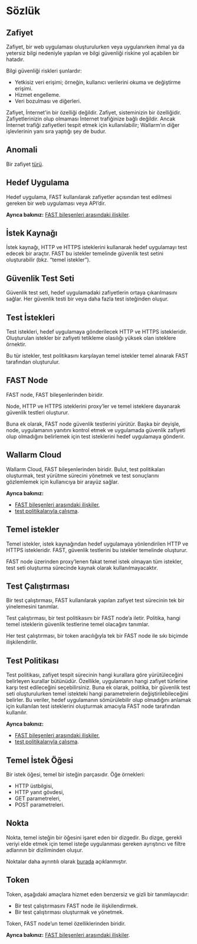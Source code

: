 [doc-points]:       dsl/points/intro.md
[doc-internals]:    operations/internals.md
[doc-policies]:     operations/test-policy/overview.md
[doc-vuln-list]:    vuln-list.md

[vuln-anomaly]:     vuln-list.md#anomaly

#   Sözlük

## Zafiyet

Zafiyet, bir web uygulaması oluşturulurken veya uygulanırken ihmal ya da yetersiz bilgi nedeniyle yapılan ve bilgi güvenliği riskine yol açabilen bir hatadır.

Bilgi güvenliği riskleri şunlardır:

* Yetkisiz veri erişimi; örneğin, kullanıcı verilerini okuma ve değiştirme erişimi.
* Hizmet engelleme.
* Veri bozulması ve diğerleri.

Zafiyet, İnternet'in bir özelliği değildir. Zafiyet, sisteminizin bir özelliğidir. Zafiyetlerinizin olup olmaması İnternet trafiğinize bağlı değildir. Ancak İnternet trafiği zafiyetleri tespit etmek için kullanılabilir; Wallarm’ın diğer işlevlerinin yanı sıra yaptığı şey de budur.

## Anomali

Bir zafiyet [türü][vuln-anomaly].

##  Hedef Uygulama

Hedef uygulama, FAST kullanılarak zafiyetler açısından test edilmesi gereken bir web uygulaması veya API’dir.

**Ayrıca bakınız:** [FAST bileşenleri arasındaki ilişkiler][doc-internals].

##  İstek Kaynağı 

İstek kaynağı, HTTP ve HTTPS isteklerini kullanarak hedef uygulamayı test edecek bir araçtır. FAST bu istekler temelinde güvenlik test setini oluşturabilir (bkz. “temel istekler”).

##  Güvenlik Test Seti

Güvenlik test seti, hedef uygulamadaki zafiyetlerin ortaya çıkarılmasını sağlar.
Her güvenlik testi bir veya daha fazla test isteğinden oluşur.

##  Test İstekleri

Test istekleri, hedef uygulamaya gönderilecek HTTP ve HTTPS istekleridir. Oluşturulan istekler bir zafiyeti tetikleme olasılığı yüksek olan isteklere örnektir.

Bu tür istekler, test politikasını karşılayan temel istekler temel alınarak FAST tarafından oluşturulur.

##  FAST Node

FAST node, FAST bileşenlerinden biridir.

Node, HTTP ve HTTPS isteklerini proxy’ler ve temel isteklere dayanarak güvenlik testleri oluşturur.

Buna ek olarak, FAST node güvenlik testlerini yürütür. Başka bir deyişle, node, uygulamanın yanıtını kontrol etmek ve uygulamada güvenlik zafiyeti olup olmadığını belirlemek için test isteklerini hedef uygulamaya gönderir.

##  Wallarm Cloud

Wallarm Cloud, FAST bileşenlerinden biridir.
Bulut, test politikaları oluşturmak, test yürütme sürecini yönetmek ve test sonuçlarını gözlemlemek için kullanıcıya bir arayüz sağlar.

**Ayrıca bakınız:**
* [FAST bileşenleri arasındaki ilişkiler][doc-internals],
* [test politikalarıyla çalışma][doc-policies].


##  Temel istekler

Temel istekler, istek kaynağından hedef uygulamaya yönlendirilen HTTP ve HTTPS istekleridir.
FAST, güvenlik testlerini bu istekler temelinde oluşturur.

FAST node üzerinden proxy’lenen fakat temel istek olmayan tüm istekler, test seti oluşturma sürecinde kaynak olarak kullanılmayacaktır.

##  Test Çalıştırması

Bir test çalıştırması, FAST kullanılarak yapılan zafiyet test sürecinin tek bir yinelemesini tanımlar.

Test çalıştırması, bir test politikasını bir FAST node’a iletir. Politika, hangi temel isteklerin güvenlik testlerine temel olacağını tanımlar.

Her test çalıştırması, bir token aracılığıyla tek bir FAST node ile sıkı biçimde ilişkilendirilir.

##  Test Politikası

Test politikası, zafiyet tespit sürecinin hangi kurallara göre yürütüleceğini belirleyen kurallar bütünüdür. Özellikle, uygulamanın hangi zafiyet türlerine karşı test edileceğini seçebilirsiniz. Buna ek olarak, politika, bir güvenlik test seti oluşturulurken temel istekteki hangi parametrelerin değiştirilebileceğini belirler. Bu veriler, hedef uygulamanın sömürülebilir olup olmadığını anlamak için kullanılan test isteklerini oluşturmak amacıyla FAST node tarafından kullanılır.

**Ayrıca bakınız:**
* [FAST bileşenleri arasındaki ilişkiler][doc-internals],
* [test politikalarıyla çalışma][doc-policies].

##  Temel İstek Öğesi

Bir istek öğesi, temel bir isteğin parçasıdır.
Öğe örnekleri:

* HTTP üstbilgisi, 
* HTTP yanıt gövdesi, 
* GET parametreleri, 
* POST parametreleri.

##  Nokta

Nokta, temel isteğin bir öğesini işaret eden bir dizgedir. Bu dizge, gerekli veriyi elde etmek için temel isteğe uygulanması gereken ayrıştırıcı ve filtre adlarının bir diziliminden oluşur.

Noktalar daha ayrıntılı olarak [burada][doc-points] açıklanmıştır.

##  Token

Token, aşağıdaki amaçlara hizmet eden benzersiz ve gizli bir tanımlayıcıdır:
* Bir test çalıştırmasını FAST node ile ilişkilendirmek.
* Bir test çalıştırması oluşturmak ve yönetmek.

Token, FAST node’un temel özelliklerinden biridir.

**Ayrıca bakınız:** [FAST bileşenleri arasındaki ilişkiler][doc-internals].